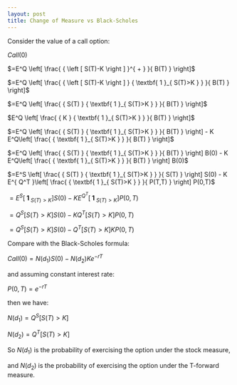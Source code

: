 ```yaml
---
layout: post
title: Change of Measure vs Black-Scholes
---
```


Consider the value of a call option:

$Call(0)$

$=E^Q \left[ \frac{ { \left [ S(T)-K \right ] }^{ + } }{ B(T) } \right]$

$=E^Q \left[ \frac{ { \left [ S(T)-K \right ] } { \textbf{ 1 }_{ S(T)>K } } }{ B(T) } \right]$

$=E^Q \left[ \frac{ { S(T) } { \textbf{ 1 }_{ S(T)>K } } }{ B(T) } \right]$

$E^Q \left[ \frac{ {  K  } { \textbf{ 1 }_{ S(T)>K } } }{ B(T) } \right]$

$=E^Q \left[ \frac{ { S(T) } { \textbf{ 1 }_{ S(T)>K } } }{ B(T) } \right] - K E^Q\left[ \frac{ { \textbf{ 1 }_{ S(T)>K } } }{ B(T) } \right]$

$=E^Q \left[ \frac{ { S(T) } { \textbf{ 1 }_{ S(T)>K } } }{ B(T) } \right] B(0) - K E^Q\left[ \frac{ { \textbf{ 1 }_{ S(T)>K } } }{ B(T) } \right] B(0)$

$=E^S \left[ \frac{ { S(T) } { \textbf{ 1 }_{ S(T)>K } } }{ S(T) } \right] S(0) - K E^{ Q^T }\left[ \frac{ { \textbf{ 1 }_{ S(T)>K } } }{ P(T,T) } \right] P(0,T)$

$=E^S \left[ { \textbf{ 1 }_{ S(T)>K } } \right] S(0) - K E^{ Q^T }\left[ { \textbf{ 1 }_{ S(T)>K } } \right] P(0,T)$

$=Q^S \left[ S(T)>K \right] S(0) - K Q^T \left[ S(T)>K \right] P(0,T)$

$=Q^S \left[ S(T)>K \right] S(0) - Q^T \left[ S(T)>K \right] K P(0,T)$

Compare with the Black-Scholes formula:

$Call(0)=N(d_1)S(0)-N(d_2)K e^{ -rT }$

and assuming constant interest rate:

$P(0,T)=e^{ -rT }$

then we have:

$N(d_1)=Q^S \left[ S(T)>K \right]$

$N(d_2)=Q^T \left[ S(T)>K \right]$

So $N(d_1)$ is the probability of exercising the option under the stock measure,

and $N(d_2)$ is the probability of exercising the option under the T-forward measure.
